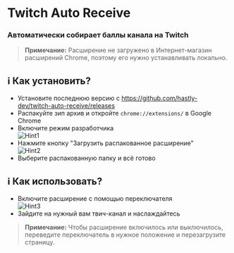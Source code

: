 # Twitch Auto Receive
### Автоматически собирает баллы канала на Twitch
> **Примечание:** Расширение не загружено в Интернет-магазин расширений Chrome, поэтому его нужно устанавливать локально.


## ℹ️ **Как установить?**
- Установите последнюю версию с https://github.com/hastly-dev/twitch-auto-receive/releases
- Распакуйте зип архив и откройте `chrome://extensions/` в Google Chrome
- <div>Включите режим разработчика <br><img src="https://downloader.disk.yandex.ru/preview/d11ee9a7cf5bd95cf7ef116aad717cbbaa2e59dbe5e721dad5fae486e4a72c8c/690106dd/1vbN_Q84s95_io9bNXoyiTTyUNDH5Jly4QyPLd5ZK9tvCoe7htDE4sfedmbEEbfZpHwxQ3nFBs-UGExdmt7o6w%3D%3D?uid=0&filename=tar-hint1.png&disposition=inline&hash=&limit=0&content_type=image%2Fpng&owner_uid=0&tknv=v3&size=2048x2048" alt="Hint1"></div>
- <div>Нажмите кнопку "Загрузить распакованное расширение" <br> <img src="https://downloader.disk.yandex.ru/preview/7dcc27aa17b4d8f5f4b74147d33994da0d5a13774b8aa0ca2c86b7976abe841e/690106f9/qDeGOmZmzGVvATA0p-jA__gV-czLyd0XCe7aohB51RWe74lhWSsFFJCky9HD9MjQC5HMNiQsFBCzMNk8x6Hxkg%3D%3D?uid=0&filename=tar-hint2.png&disposition=inline&hash=&limit=0&content_type=image%2Fpng&owner_uid=0&tknv=v3&size=2048x2048" alt="Hint2"></div>
- Выберите распакованную папку и всё готово
## ℹ️ **Как использовать?**
- <div>Включите расширение с помощью переключателя <br> <img src="https://downloader.disk.yandex.ru/preview/dea3af3d3ed12155e90b7acdf06c8881854cdad36acc0541177d3995187dcf9c/69010a55/oPFCsor06xTJZCiUwlbuEhj2FiRyDKPu1iUNTBr-HcvAHYqujKHOBonWW3IpCod7RTKxVKtCb7_s-TExPLBmvA%3D%3D?uid=0&filename=tar-hint3.png&disposition=inline&hash=&limit=0&content_type=image%2Fpng&owner_uid=0&tknv=v3&size=2048x2048" alt="Hint3"></div>
- Зайдите на нужный вам твич-канал и наслаждайтесь
> **Примечание:** Чтобы расширение включилось или выключилось, переведите переключатель в нужное положение и перезагрузите страницу.
